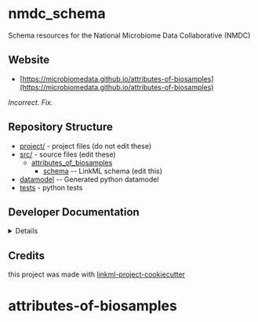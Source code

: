 # nmdc_schema

Schema resources for the National Microbiome Data Collaborative (NMDC)

## Website

* [https://microbiomedata.github.io/attributes-of-biosamples](https://microbiomedata.github.io/attributes-of-biosamples)

_Incorrect. Fix._

## Repository Structure

* [project/](project/) - project files (do not edit these)
* [src/](src/) - source files (edit these)
    * [attributes_of_biosamples](src/nmdc-schema)
        * [schema](src/nmdc-schema/schema) -- LinkML schema (edit this)
* [datamodel](src/nmdc-schema/datamodel) -- Generated python datamodel
* [tests](tests/) - python tests

## Developer Documentation

<details>
Use the `make` command to generate project artefacts:

- `make all`: make everything
- `make deploy`: deploys site

</details>

## Credits

this project was made with [linkml-project-cookiecutter](https://github.com/linkml/linkml-project-cookiecutter)
# attributes-of-biosamples
